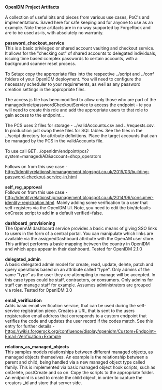 <b>OpenIDM Project Artifacts</b>
<br/>
<br/>
A collection of useful bits and pieces from various use cases, PoC's and implementations.  Saved here for safe keeping and for anyone to use as an example.  Note these artifacts are in no way supported by ForgeRock and are to be used
as-is, with absolutely no warranty.
<br/>
<br/>
<b>password_checkout_service</b>
<br/>
This is a basic privileged or shared account vaulting and checkout service.  It allows for the "checking out" of shared accounts to delegated
individuals, issuing time based complex passwords to certain accounts, with a background scanner reset process.
<br/>
<br/>
To Setup: copy the appropriate files into the respective ../script and ../conf folders of your OpenIDM deployment.  You will need to configure the
necessary scheduler to your requirements, as well as any password creation settings in the appropriate files.
<br/>
<br/>
The access.js file has been modified to allow only those who are part of the managed/role/passwordCheckoutService to access the endpoint - ie you will
need to create this role and add the appropriate users to that role to gain access to the endpoint...
<br/>
<br/>
The PCS uses 2 files for storage - ../validAccounts.csv and ../requests.csv.  In production just swap these files for SQL tables.  See the files
in the ../script directory for attribute definitions. Place the target accounts that can be managed by the PCS in the validAccounts file.
<br/>
<br/>
To use call GET ../openidm/endpoint/pcs?system=managed/AD&account=dhcp_operators
<br/>
<br/>
Follows on from this use case - http://identityrelationshipmanagement.blogspot.co.uk/2015/03/building-password-checkout-service-in.html
<br/>
<br/>
<b>self_reg_approval</b>
<br/>
Follows on from this use case - http://identityrelationshipmanagement.blogspot.co.uk/2014/06/consumer-identity-registration.html.  Mainly adding some verification to a user that self-registers via the OpenIDM UI.  Note, you need to edit
the bin/defaults onCreate script to add in a default verified=false.
<br/>
<br/>
<b>dashboard_provisioning</b>
<br/>
The OpenAM dashboard service provides a basic means of giving SSO links to users in the form of a central portal.  You can manipulate which links are available via the assignedDashboard attribute with the OpenAM user store.  This artifact performs
a basic mapping between the country in OpenIDM and which apps appear in their dashboard.  Tested for OpenIDM 2.1.0
<br/>
<br/>
<b>delegated_admin</b>
<br/>
A basic delegated admin model for create, read, update, delete, patch and query operations based on an attribute called "type".  Only admins of the same "type" as the user they are attempting to manage will be accepted.  In this case types could be staff, contractors, or consumers.  Only admins for staff can manage staff for example.  Assumes administrators are grouped via roles.  Tested for OpenIDM 3.0
<br/>
<br/>
<b>email_verification</b>
<br/>
Adds basic email verification service, that can be used during the self-service registration piece.  Creates a URL that is sent to the users registeration email address that corresponds to a custom
endpoint that verifies the code and updates the user record if the codes match.  See this entry for further details - https://wikis.forgerock.org/confluence/display/openidm/Custom+Endpoint+Email+Verification+Example
<br/>
<br/>
<b>relations_as_managed_objects</b>
<br/>
This samples models relationships between different managed objects, as managed objects themselves.  An example is the relationship between a parent and child, being handled via a new managed object
type called family.  This is implemented via basic managed object hook scripts, such as onDelete, postCreate and so on.  Copy the scripts to the appropriate folder. An endpoint is used to create the 
child object, in order to capture the creators _id and store that server side.
<br/>
<br/>


